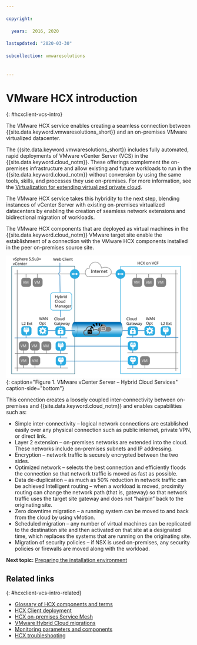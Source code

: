 ```yaml
---

copyright:

  years:  2016, 2020

lastupdated: "2020-03-30"

subcollection: vmwaresolutions


---
```


# VMware HCX introduction
{: #hcxclient-vcs-intro}

The VMware HCX service enables creating a seamless connection between {{site.data.keyword.vmwaresolutions_short}} and an on-premises VMware virtualized datacenter.

The {{site.data.keyword.vmwaresolutions_short}} includes fully automated, rapid deployments of VMware vCenter Server (VCS) in the {{site.data.keyword.cloud_notm}}. These offerings complement the on-premises infrastructure and allow existing and future workloads to run in the {{site.data.keyword.cloud_notm}} without conversion by using the same tools, skills, and processes they use on-premises. For more information, see the [Virtualization for extending virtualized private cloud](https://www.ibm.com/cloud/architecture/architectures/virtualizationArchitecture).

The VMware HCX service takes this hybridity to the next step, blending instances of vCenter Server with existing on-premises virtualized datacenters by enabling the creation of seamless network extensions and bidirectional migration of workloads.

The VMware HCX components that are deployed as virtual machines in the {{site.data.keyword.cloud_notm}} VMware target site enable the establishment of a connection with the VMware HCX components installed in the peer on-premises source site.

![VMware vCenter Server – Hybrid Cloud Services](../../images/cloudfoundation_hybrid_cloud_services.svg "VMware vCenter Server – Hybrid Cloud Services"){: caption="Figure 1. VMware vCenter Server – Hybrid Cloud Services" caption-side="bottom"}

This connection creates a loosely coupled inter-connectivity between on-premises and {{site.data.keyword.cloud_notm}} and enables capabilities such as:
* Simple inter-connectivity – logical network connections are established easily over any physical connection such as public internet, private VPN, or direct link.
* Layer 2 extension – on-premises networks are extended into the cloud. These networks include on-premises subnets and IP addressing.
* Encryption – network traffic is securely encrypted between the two sides.
* Optimized network – selects the best connection and efficiently floods the connection so that network traffic is moved as fast as possible.
* Data de-duplication – as much as 50% reduction in network traffic can be achieved Intelligent routing – when a workload is moved, proximity routing can change the network path (that is, gateway) so that network traffic uses the target site gateway and does not “hairpin” back to the originating site.
* Zero downtime migration – a running system can be moved to and back from the cloud by using vMotion.
* Scheduled migration – any number of virtual machines can be replicated to the destination site and then activated on that site at a designated time, which replaces the systems that are running on the originating site.
* Migration of security policies – if NSX is used on-premises, any security policies or firewalls are
moved along with the workload.

**Next topic:** [Preparing the installation environment](/docs/vmwaresolutions?topic=vmwaresolutions-hcxclient-planning-prep-install)

## Related links
{: #hcxclient-vcs-intro-related}

* [Glossary of HCX components and terms](/docs/vmwaresolutions?topic=vmwaresolutions-hcxclient-components)
* [HCX Client deployment](/docs/vmwaresolutions?topic=vmwaresolutions-hcxclient-vcs-client-deployment)
* [HCX on-premises Service Mesh](/docs/vmwaresolutions?topic=vmwaresolutions-hcxclient-vcs-mesh-deployment)
* [VMware Hybrid Cloud migrations](/docs/vmwaresolutions?topic=vmwaresolutions-hcxclient-migrations)
* [Monitoring parameters and components](/docs/vmwaresolutions?topic=vmwaresolutions-hcxclient-monitoring)
* [HCX troubleshooting](/docs/vmwaresolutions?topic=vmwaresolutions-hcxclient-troubleshooting)
